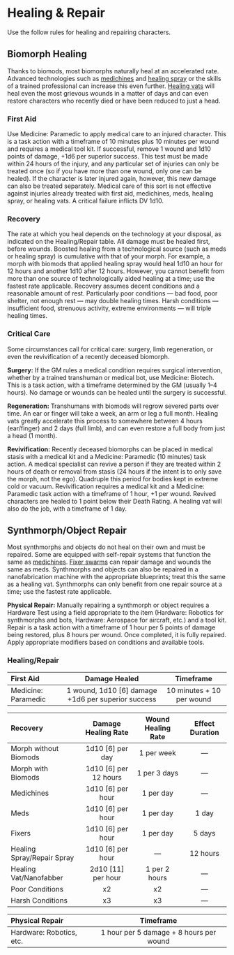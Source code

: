 # Healing & Repair

Use the follow rules for healing and repairing characters.

## Biomorph Healing

Thanks to biomods, most biomorphs naturally heal at an accelerated rate. Advanced technologies such as [medichines](../16/10-combat-augmentations.md) and [healing spray](../16/19-nanotech.md) or the skills of a trained professional can increase this even further. [Healing vats](../16/19-nanotech.md) will heal even the most grievous wounds in a matter of days and can even restore characters who recently died or have been reduced to just a head.

### First Aid

Use Medicine: Paramedic to apply medical care to an injured character. This is a task action with a timeframe of 10 minutes plus 10 minutes per wound and requires a medical tool kit. If successful, remove 1 wound and 1d10 points of damage, +1d6 per superior success. This test must be made within 24 hours of the injury, and any particular set of injuries can only be treated once (so if you have more than one wound, only one can be healed). If the character is later injured again, however, this new damage can also be treated separately. Medical care of this sort is not effective against injuries already treated with first aid, medichines, meds, healing spray, or healing vats. A critical failure inflicts DV 1d10.

### Recovery

The rate at which you heal depends on the technology at your disposal, as indicated on the Healing/Repair table. All damage must be healed first, before wounds. Boosted healing from a technological source (such as meds or healing spray) is cumulative with that of your morph. For example, a morph with biomods that applied healing spray would heal 1d10 an hour for 12 hours and another 1d10 after 12 hours. However, you cannot benefit from more than one source of technologically aided healing at a time; use the fastest rate applicable. Recovery assumes decent conditions and a reasonable amount of rest. Particularly poor conditions — bad food, poor shelter, not enough rest — may double healing times. Harsh conditions — insufficient food, strenuous activity, extreme environments — will triple healing times.

### Critical Care

Some circumstances call for critical care: surgery, limb regeneration, or even the revivification of a recently deceased biomorph.

**Surgery:** If the GM rules a medical condition requires surgical intervention, whether by a trained transhuman or medical bot, use Medicine: Biotech. This is a task action, with a timeframe determined by the GM (usually 1–4 hours). No damage or wounds can be healed until the surgery is successful.

**Regeneration:** Transhumans with biomods will regrow severed parts over time. An ear or finger will take a week, an arm or leg a full month. Healing vats greatly accelerate this process to somewhere between 4 hours (ear/finger) and 2 days (full limb), and can even restore a full body from just a head (1 month).

**Revivification:** Recently deceased biomorphs can be placed in medical stasis with a medical kit and a Medicine: Paramedic (10 minutes) task action. A medical specialist can revive a person if they are treated within 2 hours of death or removal from stasis (24 hours if the intent is to only save the morph, not the ego). Quadruple this period for bodies kept in extreme cold or vacuum. Revivification requires a medical kit and a Medicine: Paramedic task action with a timeframe of 1 hour, +1 per wound. Revived characters are healed to 1 point below their Death Rating. A healing vat will also do the job, with a timeframe of 1 day.

## Synthmorph/Object Repair

Most synthmorphs and objects do not heal on their own and must be repaired. Some are equipped with self-repair systems that function the same as [medichines](../16/10-combat-augmentations.md). [Fixer swarms](../16/20-nanoswarms-and-microswarms.md#swarms) can repair damage and wounds the same as meds. Synthmorphs and objects can also be repaired in a nanofabrication machine with the appropriate blueprints; treat this the same as a healing vat. Synthmorphs can only benefit from one repair source at a time; use the fastest rate applicable.

**Physical Repair:** Manually repairing a synthmorph or object requires a Hardware Test using a field appropriate to the item (Hardware: Robotics for synthmorphs and bots, Hardware: Aerospace for aircraft, etc.) and a tool kit. Repair is a task action with a timeframe of 1 hour per 5 points of damage being restored, plus 8 hours per wound. Once completed, it is fully repaired. Apply appropriate modifiers based on conditions and available tools.

<!-- CLEANED blockquote class="table" -->

### Healing/Repair

| First Aid           |                    Damage Healed                     |         Timeframe         |
| :------------------ | :--------------------------------------------------: | :-----------------------: |
| Medicine: Paramedic | 1 wound, 1d10 \[6\] damage +1d6 per superior success | 10 minutes + 10 per wound |

| Recovery                        |   Damage Healing Rate   | Wound Healing Rate | Effect Duration |
| :------------------------------ | :---------------------: | :----------------: | :-------------: |
| Morph without Biomods           |   1d10 \[6\] per day    |     1 per week     |        —        |
| Morph with Biomods              | 1d10 \[6\] per 12 hours |    1 per 3 days    |        —        |
| Medichines                      |   1d10 \[6\] per hour   |     1 per day      |        —        |
| Meds                            |   1d10 \[6\] per hour   |     1 per day      |      1 day      |
| Fixers                          |   1d10 \[6\] per hour   |     1 per day      |     5 days      |
| Healing Spray/<!-- CLEANED wbr -->Repair Spray |   1d10 \[6\] per hour   |         —          |    12 hours     |
| Healing Vat/<!-- CLEANED wbr -->Nanofabber     |  2d10 \[11\] per hour   |   1 per 2 hours    |        —        |
| Poor Conditions                 |           x2            |         x2         |        —        |
| Harsh Conditions                |           x3            |         x3         |        —        |

| Physical Repair          |                Timeframe                |
| :----------------------- | :-------------------------------------: |
| Hardware: Robotics, etc. | 1 hour per 5 damage + 8 hours per wound |

<!-- CLEANED /blockquote -->
